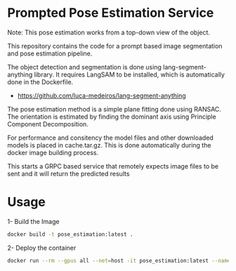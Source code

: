 Prompted Pose Estimation Service
===============
Note: This pose estimation works from a top-down view of the object.

This repository contains the code for a prompt based image segmentation and pose estimation pipeline.

The object detection and segmentation is done using lang-segment-anything library. It requires LangSAM to be installed, which is automatically done in the Dockerfile.
 * https://github.com/luca-medeiros/lang-segment-anything

The pose estimation method is a simple plane fitting done using RANSAC. The orientation is estimated by finding the dominant axis using Principle Component Decomposition.

For performance and consitency the model files and other downloaded models is placed in cache.tar.gz. This is done automatically during the docker image building process.

This starts a GRPC based service that remotely expects image files to be sent and it will return the predicted results

# Usage
1- Build the Image
```bash
docker build -t pose_estimation:latest .
```

2- Deploy the container
```bash
docker run --rm --gpus all --net=host -it pose_estimation:latest --name pose_estimation
```